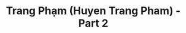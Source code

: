 ---
layout: album
resource: instagram
title: "Trang Phạm (Huyen Trang Pham) - Part 2"
description: "Instagram album of Trang Phạm (Huyen Trang Pham), part 2.</br> Username: trangg.phaam"
active: gallery
album-title: "Trang Phạm (Huyen Trang Pham)"
images:
  - image_path: trangg.phaam/2/20211110_191805_254422286_648367373272264_360836840512656776_n.jpg
  - image_path: trangg.phaam/2/20211110_191805_254486144_925232838389569_2487233114105818151_n.jpg
  - image_path: trangg.phaam/2/20211110_191805_254495955_1025503254898379_1270814529471885491_n.jpg
  - image_path: trangg.phaam/2/20211110_191805_254911008_900836884155890_8131555634129593913_n.jpg
  - image_path: trangg.phaam/2/20211220_191913_269540301_905137210180175_4581376028669975271_n.jpg
  - image_path: trangg.phaam/2/20211220_191913_269603841_648643096156434_5827735221834632475_n.jpg
  - image_path: trangg.phaam/2/20211220_191913_269610890_877661522906718_4286133035764560875_n.jpg
  - image_path: trangg.phaam/2/20211220_191913_269719936_427708618706252_5779119901125404422_n.jpg
  - image_path: trangg.phaam/2/20211220_191913_269785589_373380357921048_4947014622135470693_n.jpg
  - image_path: trangg.phaam/2/20211225_184348_269877232_472349317891247_6026447806048864940_n.jpg
  - image_path: trangg.phaam/2/20211225_184348_269879964_267211695394678_8022314816906236494_n.jpg
  - image_path: trangg.phaam/2/20211225_184348_269946485_455611809488851_1528620981139619854_n.jpg
  - image_path: trangg.phaam/2/20211225_184348_269965350_467609254787415_6197329109935244621_n.jpg
  - image_path: trangg.phaam/2/20211225_184348_269998429_894772364571653_3019433709762519778_n.jpg
  - image_path: trangg.phaam/2/20211225_184348_270063232_147510800960861_7002294113913436829_n.jpg
---